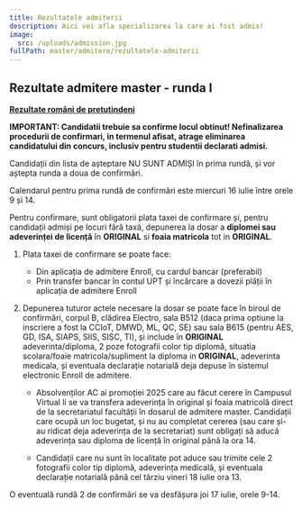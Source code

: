 ```yaml
---
title: Rezultatele admiterii
description: Aici vei afla specializarea la care ai fost admis!
image:
  src: /uploads/admission.jpg
fullPath: master/admitere/rezultatele-admiterii
---
```




## Rezultate admitere master - runda I

<Attachment label="Rezultate concurs admitere master - candidați admiși - runda I" file="/uploads/6m-runda1-confirmare-20250715.pdf"></Attachment>
<Attachment label="Rezultate concurs admitere master - candidați în așteptare - runda I" file="/uploads/6m-runda1-așteptare-20250715.pdf"></Attachment>

**[Rezultate români de pretutindeni](https://upt.ro/Informatii_romani-de-pretutindeni---admitere-master_1498_ro.html)**

**IMPORTANT: Candidatii trebuie sa confirme locul obtinut! Nefinalizarea procedurii de confirmari, in termenul afisat, atrage eliminarea candidatului din concurs, inclusiv pentru studentii declarati admisi.**

Candidații din lista de așteptare NU SUNT ADMIȘI în prima rundă, și vor aștepta runda a doua de confirmări.

Calendarul pentru prima rundă de confirmări este miercuri 16 iulie între orele 9 și 14.

Pentru confirmare, sunt obligatorii plata taxei de confirmare și, pentru candidații admiși pe locuri fără taxă, depunerea la dosar a **diplomei sau adeverinței de licență** în **ORIGINAL** si **foaia matricola** tot in **ORIGINAL**. 

1. Plata taxei de confirmare se poate face:

   * Din aplicația de admitere Enroll, cu cardul bancar (preferabil)
   * Prin transfer bancar în contul UPT și încărcare a dovezii plății în aplicația de admitere Enroll

2. Depunerea tuturor actele necesare la dosar se poate face în biroul de confirmări, corpul B, clădirea Electro, sala B512 (daca prima optiune la inscriere a fost la CCIoT, DMWD, ML, QC, SE) sau sala B615 (pentru AES, GD, ISA, SIAPS, SIIS, SISC, TI), și include în **ORIGINAL** adeverinta/diploma, 2 poze fotografii color tip diplomă, situatia scolara/foaie matricola/supliment la diploma in **ORIGINAL**, adeverinta medicala, și eventuala declarație notarială deja depuse în sistemul electronic Enroll de admitere.

   * Absolvenților AC ai promoției 2025 care au făcut cerere în Campusul Virtual li se va transfera adeverința în original și foaia matricolă direct de la secretariatul facultății în dosarul de admitere master.
Candidații care ocupă un loc bugetat, și nu au completat cererea (sau care și-au ridicat deja adeverința de la secretariat) sunt obligați să aducă adeverința sau diploma de licență în original până la ora 14.

   * Candidații care nu sunt în localitate pot aduce sau trimite cele 2 fotografii color tip diplomă, adeverința medicală, și eventuala declarație notarială până cel târziu vineri 18 iulie ora 13.


O eventuală rundă 2 de confirmări se va desfășura joi 17 iulie, orele 9-14.